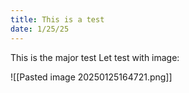 ```yaml
---
title: This is a test
date: 1/25/25
---
```

This is the major test
Let test with image:

![[Pasted image 20250125164721.png]]
